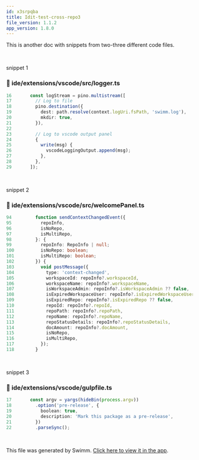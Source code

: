 ```yaml
---
id: x3srpqba
title: Idit-test-cross-repo3
file_version: 1.1.2
app_version: 1.8.0
---
```


This is another doc with snippets from two-three different code files.

<br/>

snippet 1
<!-- NOTE-swimm-snippet: the lines below link your snippet to Swimm -->
<!-- NOTE-swimm-repo ::veezvxCuzpPrRLLXWD2E:: -->
### 📄 ide/extensions/vscode/src/logger.ts
```typescript
16       const logStream = pino.multistream([
17         // Log to file
18         pino.destination({
19           dest: path.resolve(context.logUri.fsPath, 'swimm.log'),
20           mkdir: true,
21         }),
22     
23         // Log to vscode output panel
24         {
25           write(msg) {
26             vscodeLoggingOutput.append(msg);
27           },
28         },
29       ]);
```

<br/>

snippet 2
<!-- NOTE-swimm-snippet: the lines below link your snippet to Swimm -->
<!-- NOTE-swimm-repo ::veezvxCuzpPrRLLXWD2E:: -->
### 📄 ide/extensions/vscode/src/welcomePanel.ts
```typescript
94         function sendContextChangedEvent({
95           repoInfo,
96           isNoRepo,
97           isMultiRepo,
98         }: {
99           repoInfo: RepoInfo | null;
100          isNoRepo: boolean;
101          isMultiRepo: boolean;
102        }) {
103          void postMessage({
104            type: 'context-changed',
105            workspaceId: repoInfo?.workspaceId,
106            workspaceName: repoInfo?.workspaceName,
107            isWorkspaceAdmin: repoInfo?.isWorkspaceAdmin ?? false,
108            isExpiredWorkspaceUser: repoInfo?.isExpiredWorkspaceUser ?? false,
109            isExpiredRepo: repoInfo?.isExpiredRepo ?? false,
110            repoId: repoInfo?.repoId,
111            repoPath: repoInfo?.repoPath,
112            repoName: repoInfo?.repoName,
113            repoStatusDetails: repoInfo?.repoStatusDetails,
114            docAmount: repoInfo?.docAmount,
115            isNoRepo,
116            isMultiRepo,
117          });
118        }
```

<br/>

snippet 3
<!-- NOTE-swimm-snippet: the lines below link your snippet to Swimm -->
<!-- NOTE-swimm-repo ::veezvxCuzpPrRLLXWD2E:: -->
### 📄 ide/extensions/vscode/gulpfile.ts
```typescript
17       const argv = yargs(hideBin(process.argv))
18         .option('pre-release', {
19           boolean: true,
20           description: 'Mark this package as a pre-release',
21         })
22         .parseSync();
```

<br/>

This file was generated by Swimm. [Click here to view it in the app](https://swimm-web-app.web.app/repos/Z2l0aHViJTNBJTNBdGVzdC1naXRodWItYXBwJTNBJTNBc3dpbW1pbw==/docs/x3srpqba).
